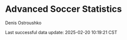 # Advanced Soccer Statistics
Denis Ostroushko

<!-- gfm -->

Last successful data update: 2025-02-20 10:19:21 CST
